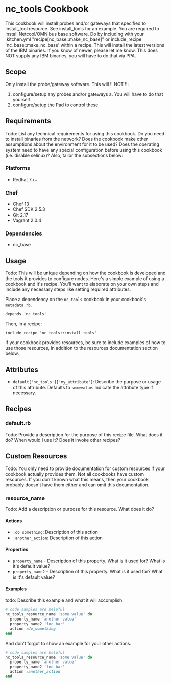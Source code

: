# nc_tools Cookbook

This cookbook will install probes and/or gateways that specified to install_tool
resource.  See install_tools for an example.
You are required to install Netcool/OMNIbus base software.
Do by including with your .kitchen.yml "recipe[nc_base::make_nc_base]" or
include_recipe 'nc_base::make_nc_base' within a recipe.
This will install the latest versions of the IBM binaries.  If you know of
newer, please let me know.
This does NOT supply any IBM binaries, you will have to do that via PPA.

## Scope

Only install the probe/gateway software.
This will !! NOT !!:
1) configure/setup any probes and/or gateways
  a. You will have to do that yourself
2) configure/setup the Pad to control these

## Requirements

Todo: List any technical requirements for using this cookbook. Do you need to
install binaries from the network? Does the cookbook make other assumptions
about the environment for it to be used? Does the operating system need to have
any special configuration before using this cookbook (i.e. disable selinux)?
Also, tailor the subsections below:

### Platforms

- Redhat 7.x+

### Chef

- Chef 13
- Chef SDK 2.5.3
- Git 2.17
- Vagrant 2.0.4

### Dependencies

- nc_base

## Usage

Todo: This will be unique depending on how the cookbook is developed and the
tools it provides to configure nodes. Here's a simple example of using a
cookbook and it's recipe. You'll want to elaborate on your own steps and include
any necessary steps like setting required attributes.

Place a dependency on the `nc_tools` cookbook in your cookbook's
`metadata.rb`.

```
depends 'nc_tools'
```

Then, in a recipe:

```
include_recipe 'nc_tools::install_tools'
```

If your cookbook provides resources, be sure to include examples of how to use
those resources, in addition to the resources documentation section below.

## Attributes

* `default['nc_tools']['my_attribute']`: Describe the purpose or usage of
  this attribute. Defaults to `somevalue`. Indicate the attribute type if
  necessary.

## Recipes

### default.rb

Todo: Provide a description for the purpose of this recipe file. What does it
do? When would I use it? Does it invoke other recipes?

## Custom Resources

Todo: You only need to provide documentation for custom resources if your
cookbook actually provides them. Not all cookbooks have custom resources. If you
don't known what this means, then your cookbook probably doesn't have them
either and can omit this documentation.

### resource_name

Todo: Add a description or purpose for this resource. What does it do?

#### Actions

* `:do_something`: Description of this action
* `:another_action`: Description of this action

#### Properties

* `property_name` - Description of this property. What is it used for? What is
  it's default value?
* `property_name2` - Description of this property. What is it used for? What is
  it's default value?

#### Examples

todo: Describe this example and what it will accomplish.

```Ruby
# code samples are helpful
nc_tools_resource_name 'some value' do
  property_name 'another value'
  property_name2 'foo bar'
  action :do_something
end
```

And don't forgot to show an example for your other actions.

```Ruby
# code samples are helpful
nc_tools_resource_name 'some value' do
  property_name 'another value'
  property_name2 'foo bar'
  action :another_action
end
```
